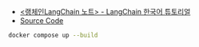 - [<랭체인LangChain 노트> - LangChain 한국어 튜토리얼](https://wikidocs.net/book/14314)
- [Source Code](https://github.com/teddylee777/langchain-kr)

```bash
docker compose up --build
```
